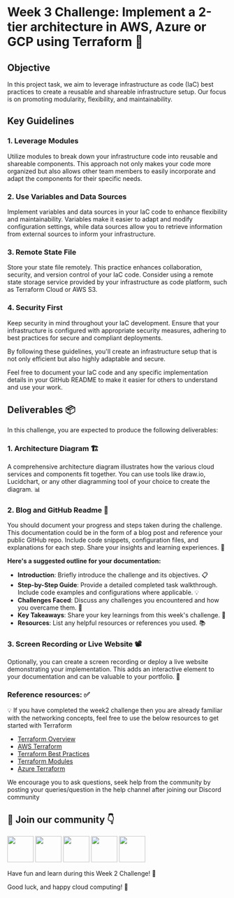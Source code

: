 
# Week 3 Challenge: Implement a 2-tier architecture in AWS, Azure or GCP using Terraform 🚀

## Objective
In this project task, we aim to leverage infrastructure as code (IaC) best practices to create a reusable and shareable infrastructure setup. Our focus is on promoting modularity, flexibility, and maintainability.

## Key Guidelines

### 1. Leverage Modules
Utilize modules to break down your infrastructure code into reusable and shareable components. This approach not only makes your code more organized but also allows other team members to easily incorporate and adapt the components for their specific needs.

### 2. Use Variables and Data Sources
Implement variables and data sources in your IaC code to enhance flexibility and maintainability. Variables make it easier to adapt and modify configuration settings, while data sources allow you to retrieve information from external sources to inform your infrastructure.

### 3. Remote State File
Store your state file remotely. This practice enhances collaboration, security, and version control of your IaC code. Consider using a remote state storage service provided by your infrastructure as code platform, such as Terraform Cloud or AWS S3.

### 4. Security First
Keep security in mind throughout your IaC development. Ensure that your infrastructure is configured with appropriate security measures, adhering to best practices for secure and compliant deployments.

By following these guidelines, you'll create an infrastructure setup that is not only efficient but also highly adaptable and secure.

Feel free to document your IaC code and any specific implementation details in your GitHub README to make it easier for others to understand and use your work.


## Deliverables 📦

In this challenge, you are expected to produce the following deliverables:

### 1. Architecture Diagram 🏗️
A comprehensive architecture diagram illustrates how the various cloud services and components fit together. You can use tools like draw.io, Lucidchart, or any other diagramming tool of your choice to create the diagram. 📊

### 2. Blog and GitHub Readme 📄
You should document your progress and steps taken during the challenge. This documentation could be in the form of a blog post and reference your public GitHub repo. Include code snippets, configuration files, and explanations for each step. Share your insights and learning experiences. 📝

**Here's a suggested outline for your documentation:**

- **Introduction**: Briefly introduce the challenge and its objectives. 📋
- **Step-by-Step Guide**: Provide a detailed completed task walkthrough. Include code examples and configurations where applicable. 💡
- **Challenges Faced**: Discuss any challenges you encountered and how you overcame them. 🤔
- **Key Takeaways**: Share your key learnings from this week's challenge. 🧐
- **Resources**: List any helpful resources or references you used. 📚

### 3. Screen Recording or Live Website 📽️
Optionally, you can create a screen recording or deploy a live website demonstrating your implementation. This adds an interactive element to your documentation and can be valuable to your portfolio. 🎥


### Reference resources: ✅
💡 If you have completed the week2 challenge then you are already familiar with the networking concepts, feel free to use the below resources to get started with Terraform

- [Terraform Overview](https://youtu.be/l5k1ai_GBDE)
- [AWS Terraform](https://youtu.be/ZP_vAbjfFMs)
- [Terraform Best Practices](https://youtu.be/gxPykhPxRW0)
- [Terraform Modules](https://youtu.be/W92fsWzVRsg)
- [Azure Terraform](https://youtu.be/I-MbnfNcikk)


We encourage you to ask questions, seek help from the community by posting your queries/question in the help channel after joining our Discord community

## 🔗 Join our community 👇


<a href="https://discord.com/invite/FMtJ2bVRUE"><img src="https://img.icons8.com/color/2x/discord--v2.png" height="60px"></img></a>
<a href="https://github.com/TheCloudOpsCommunity"><img src="https://user-images.githubusercontent.com/91791257/235086411-9ec7aa5e-c095-44ce-b9e6-57b3bc3fead2.png" height="60px"></img></a>
<a href="https://twitter.com/thecloudopscomm"><img src="https://i.postimg.cc/pVqVTNJd/X-logo.png" height="60px"></img></a>
<a href="https://www.linkedin.com/company/thecloudopscomm/"><img src="https://img.icons8.com/fluency/2x/linkedin.png" height="60px"></img></a>
<a href="https://www.instagram.com/techtutorialswithpiyush/"><img src="https://user-images.githubusercontent.com/91791257/235086447-47658b7b-71fa-4baf-830a-3ba9b3a76a47.png" height="60px"></img></a>


Have fun and learn during this Week 2 Challenge! 🤗

Good luck, and happy cloud computing! 🌟
